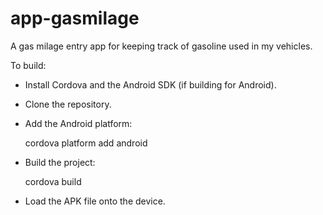 app-gasmilage
=============

A gas milage entry app for keeping track of gasoline used in my vehicles.

To build:
- Install Cordova and the Android SDK (if building for Android).
- Clone the repository.
- Add the Android platform:

    cordova platform add android

- Build the project:

    cordova build

- Load the APK file onto the device.


